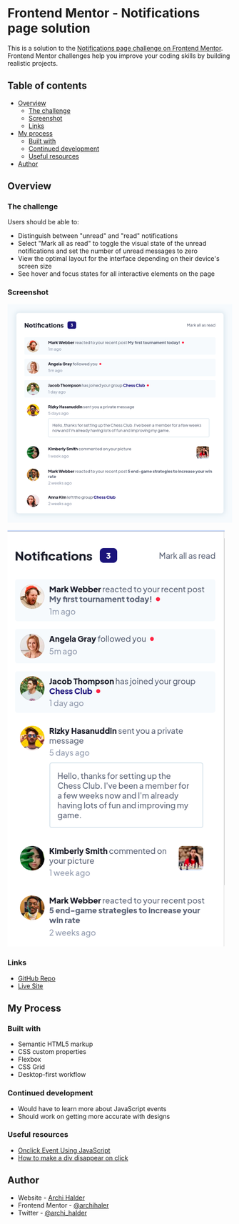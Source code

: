 # Frontend Mentor - Notifications page solution

This is a solution to the [Notifications page challenge on Frontend Mentor](https://www.frontendmentor.io/challenges/notifications-page-DqK5QAmKbC). Frontend Mentor challenges help you improve your coding skills by building realistic projects.

## Table of contents

- [Overview](#overview)
  - [The challenge](#the-challenge)
  - [Screenshot](#screenshot)
  - [Links](#links)
- [My process](#my-process)
  - [Built with](#built-with)
  - [Continued development](#continued-development)
  - [Useful resources](#useful-resources)
- [Author](#author)

## Overview

### The challenge

Users should be able to:

- Distinguish between "unread" and "read" notifications
- Select "Mark all as read" to toggle the visual state of the unread notifications and set the number of unread messages to zero
- View the optimal layout for the interface depending on their device's screen size
- See hover and focus states for all interactive elements on the page

### Screenshot

![Desktop View](/assets/images/screenshots/desktop-view.png)

![Mobile View](/assets/images/screenshots/mobile-view.png)

### Links

- [GitHub Repo](https://github.com/archihalder/fm-notification-page)
- [Live Site](https://fm-notif-page.netlify.app/)

## My Process

### Built with

- Semantic HTML5 markup
- CSS custom properties
- Flexbox
- CSS Grid
- Desktop-first workflow

### Continued development

- Would have to learn more about JavaScript events
- Should work on getting more accurate with designs

### Useful resources

- [Onclick Event Using JavaScript](https://www.w3schools.com/jsref/event_onclick.asp)
- [How to make a div disappear on click](https://stackoverflow.com/questions/31091419/i-am-trying-to-make-a-div-disappear-on-click-and-make-another-div-appear-in-its)

## Author

- Website - [Archi Halder](https://archihalder.github.io/portfolio/)
- Frontend Mentor - [@archihaler](https://www.frontendmentor.io/profile/archihalder)
- Twitter - [@archi_halder](https://www.twitter.com/archi_halder)

